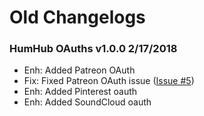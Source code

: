 # Old Changelogs
### HumHub OAuths v1.0.0 2/17/2018
- Enh: Added Patreon OAuth
- Fix: Fixed Patreon OAuth issue ([Issue #5](https://github.com/GreenMeteor/humhub-oauth/issues/5))
- Enh: Added Pinterest oauth
- Enh: Added SoundCloud oauth
